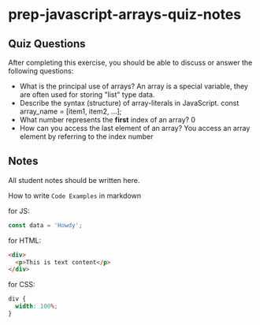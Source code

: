 # prep-javascript-arrays-quiz-notes

## Quiz Questions

After completing this exercise, you should be able to discuss or answer the following questions:

- What is the principal use of arrays?
  An array is a special variable, they are often used for storing "list" type data.
- Describe the syntax (structure) of array-literals in JavaScript.
  const array_name = [item1, item2, ...];
- What number represents the **first** index of an array?
  0
- How can you access the last element of an array?
  You access an array element by referring to the index number

## Notes

All student notes should be written here.

How to write `Code Examples` in markdown

for JS:

```javascript
const data = 'Howdy';
```

for HTML:

```html
<div>
  <p>This is text content</p>
</div>
```

for CSS:

```css
div {
  width: 100%;
}
```
